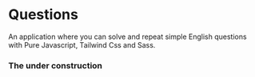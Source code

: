 # Questions
An application where you can solve and repeat simple English questions with Pure Javascript, Tailwind Css and Sass.

### The under construction